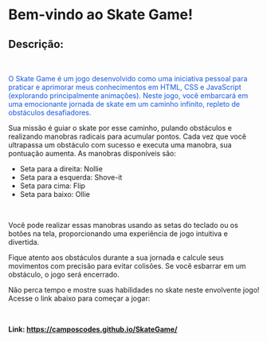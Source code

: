 # Bem-vindo ao Skate Game!

## Descrição:

<br>

<p style="color: #1656E1;"> O Skate Game é um jogo desenvolvido como uma iniciativa pessoal para praticar e aprimorar meus conhecimentos em HTML, CSS e JavaScript (explorando principalmente animações). Neste jogo, você embarcará em uma emocionante jornada de skate em um caminho infinito, repleto de obstáculos desafiadores.</p> 

Sua missão é guiar o skate por esse caminho, pulando obstáculos e realizando manobras radicais para acumular pontos. Cada vez que você ultrapassa um obstáculo com sucesso e executa uma manobra, sua pontuação aumenta. As manobras disponíveis são:

-   Seta para a direita: Nollie
-   Seta para a esquerda: Shove-it
-   Seta para cima: Flip
-   Seta para baixo: Ollie

<br>

Você pode realizar essas manobras usando as setas do teclado ou os botões na tela, proporcionando uma experiência de jogo intuitiva e divertida.

>

Fique atento aos obstáculos durante a sua jornada e calcule seus movimentos com precisão para evitar colisões. Se você esbarrar em um obstáculo, o jogo será encerrado.

Não perca tempo e mostre suas habilidades no skate neste envolvente jogo! Acesse o link abaixo para começar a jogar:

<br>

**Link: https://camposcodes.github.io/SkateGame/**
